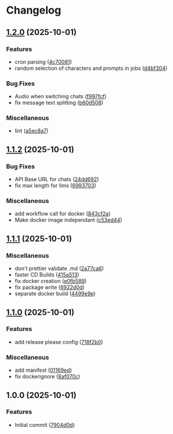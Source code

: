 # Changelog

## [1.2.0](https://github.com/iKadmium/storytime/compare/v1.1.2...v1.2.0) (2025-10-01)


### Features

* cron parsing ([4c70081](https://github.com/iKadmium/storytime/commit/4c7008125f5b22ffef2b9bbdf61de2e0e8f0884a))
* random selection of characters and prompts in jobs ([d4bf304](https://github.com/iKadmium/storytime/commit/d4bf304ccbe13c317cca6dff10a066539a95f21a))


### Bug Fixes

* Audio when switching chats ([f997fcf](https://github.com/iKadmium/storytime/commit/f997fcf0e65fb17c712a2599d901751219e13f2c))
* fix message text splitting ([b60d508](https://github.com/iKadmium/storytime/commit/b60d508f510695f039efd0ab16b52403d750f927))


### Miscellaneous

* lint ([a5ec8a7](https://github.com/iKadmium/storytime/commit/a5ec8a79c0ffc737edc32b712cd057ef5525566e))

## [1.1.2](https://github.com/iKadmium/storytime/compare/v1.1.1...v1.1.2) (2025-10-01)


### Bug Fixes

* API Base URL for chats ([24dd692](https://github.com/iKadmium/storytime/commit/24dd692be57d625313f3e5520830cdc56e138024))
* fix max length for llms ([6993703](https://github.com/iKadmium/storytime/commit/69937038f21869d8c626f24626218f30069d4907))


### Miscellaneous

* add workflow call for docker ([843cf2a](https://github.com/iKadmium/storytime/commit/843cf2a6eea3fcd60780fb8ad33c29a55950cd6e))
* Make docker image independant ([c53ed44](https://github.com/iKadmium/storytime/commit/c53ed44d913240fa7f546bb1ae8c5ffd17ef5dea))

## [1.1.1](https://github.com/iKadmium/storytime/compare/v1.1.0...v1.1.1) (2025-10-01)


### Miscellaneous

* don't prettier validate .md ([2a77ca6](https://github.com/iKadmium/storytime/commit/2a77ca6a33b5ebd7022787df08deb8199bcd687e))
* faster CD Builds ([415a513](https://github.com/iKadmium/storytime/commit/415a5139c57db55990a08e33c5b805cafd6e9e80))
* fix docker creation ([e0fb589](https://github.com/iKadmium/storytime/commit/e0fb5898dae7d30b10d5f5d0572a7fd5d617168c))
* fix package write ([6922d0d](https://github.com/iKadmium/storytime/commit/6922d0d12f66d1c19f2ff232583a385dad63f330))
* separate docker build ([4499e9e](https://github.com/iKadmium/storytime/commit/4499e9ebe136cfed11283f5b4d157f5f5ac346d7))

## [1.1.0](https://github.com/iKadmium/storytime/compare/v1.0.0...v1.1.0) (2025-10-01)


### Features

* add release please config ([718f2b0](https://github.com/iKadmium/storytime/commit/718f2b05ffea93c1028fe15660496d461b5feee8))


### Miscellaneous

* add manifest ([01169ed](https://github.com/iKadmium/storytime/commit/01169ed97a6946a615493e7355811b0a7042e308))
* fix dockerignore ([8af070c](https://github.com/iKadmium/storytime/commit/8af070c36e95fa2e20c2883bb00e35ae6f3be2aa))

## 1.0.0 (2025-10-01)


### Features

* Initial commit ([7904d0d](https://github.com/iKadmium/storytime/commit/7904d0d03c39ebd1948d2260f78f8ad1ca90ab86))
